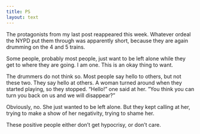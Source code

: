 ```yaml
---
title: PS
layout: text
---
```


The protagonists from my last post reappeared this week. Whatever ordeal the NYPD put them through was apparently short, because they are again drumming on the 4 and 5 trains.

Some people, probably most people, just want to be left alone while they get to where they are going. I am one. This is an okay thing to want.

The drummers do not think so. Most people say hello to others, but not these two. They say hello at others. A woman turned around when they started playing, so they stopped. “Hello!” one said at her. ”You think you can turn you back on us and we will disappear?”

Obviously, no. She just wanted to be left alone. But they kept calling at her, trying to make a show of her negativity, trying to shame her.

These positive people either don’t get hypocrisy, or don’t care.